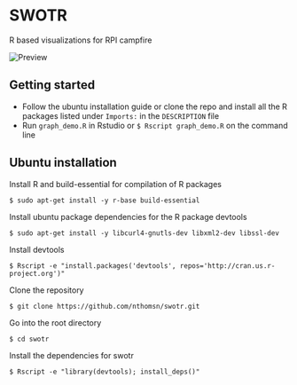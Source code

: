 # SWOTR
R based visualizations for RPI campfire

![Preview](http://i.imgur.com/As0DrmN.jpg)

## Getting started
* Follow the ubuntu installation guide or clone the repo and install all the R packages listed under `Imports:` in the `DESCRIPTION` file
* Run `graph_demo.R` in Rstudio or `$ Rscript graph_demo.R` on the command line

## Ubuntu installation
Install R and build-essential for compilation of R packages
```
$ sudo apt-get install -y r-base build-essential
```

Install ubuntu package dependencies for the R package devtools
```
$ sudo apt-get install -y libcurl4-gnutls-dev libxml2-dev libssl-dev
```

Install devtools
```
$ Rscript -e "install.packages('devtools', repos='http://cran.us.r-project.org')"
```

Clone the repository
```
$ git clone https://github.com/nthomsn/swotr.git
```

Go into the root directory
```
$ cd swotr
```

Install the dependencies for swotr
```
$ Rscript -e "library(devtools); install_deps()"
```
